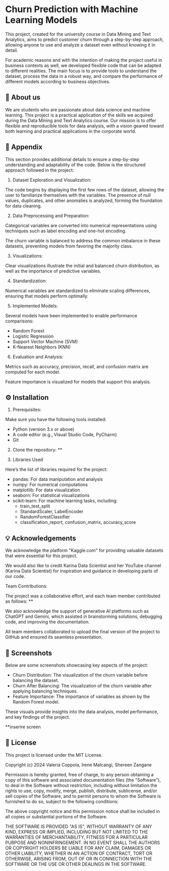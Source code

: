 # Churn Prediction with Machine Learning Models
This project, created for the university course in Data Mining and Text Analytics, aims to predict customer churn through a step-by-step approach, allowing anyone to use and analyze a dataset even without knowing it in detail.

For academic reasons and with the intention of making the project useful in business contexts as well, we developed flexible code that can be adapted to different realities. The main focus is to provide tools to understand the dataset, process the data in a robust way, and compare the performance of different models according to business objectives.


## 🚀 About us
We are students who are passionate about data science and machine learning. This project is a practical application of the skills we acquired during the Data Mining and Text Analytics course. Our mission is to offer flexible and reproducible tools for data analysis, with a vision geared toward both learning and practical applications in the corporate world.


## 📘 Appendix
This section provides additional details to ensure a step-by-step understanding and adaptability of the code. Below is the structured approach followed in the project:

1. Dataset Exploration and Visualization:
   
The code begins by displaying the first few rows of the dataset, allowing the user to familiarize themselves with the variables.
The presence of null values, duplicates, and other anomalies is analyzed, forming the foundation for data cleaning.


2. Data Preprocessing and Preparation:
   
Categorical variables are converted into numerical representations using techniques such as label encoding and one-hot encoding.

The churn variable is balanced to address the common imbalance in these datasets, preventing models from favoring the majority class.


3. Visualizations:
   
Clear visualizations illustrate the initial and balanced churn distribution, as well as the importance of predictive variables.


4. Standardization:
   
Numerical variables are standardized to eliminate scaling differences, ensuring that models perform optimally.


5. Implemented Models:
   
Several models have been implemented to enable performance comparisons:
- Random Forest
- Logistic Regression
- Support Vector Machine (SVM)
- K-Nearest Neighbors (KNN)

6. Evaluation and Analysis:

Metrics such as accuracy, precision, recall, and confusion matrix are computed for each model.

Feature importance is visualized for models that support this analysis.


## ⚙️ Installation

1. Prerequisites:

Make sure you have the following tools installed:

- Python (version 3.x or above)
- A code editor (e.g., Visual Studio Code, PyCharm)
- Git

2. Clone the repository:
**

3. Libraries Used

Here’s the list of libraries required for the project:

- pandas: For data manipulation and analysis
- numpy: For numerical computations
- matplotlib: For data visualization
- seaborn: For statistical visualizations
- scikit-learn: For machine learning tasks, including:
  - train_test_split 
  - StandardScaler, LabelEncoder 
  - RandomForestClassifier 
  - classification_report, confusion_matrix, accuracy_score
 

## 💡 Acknowledgements

We acknowledge the platform "Kaggle.com" for providing valuable datasets that were essential for this project.

We would also like to credit Karina Data Scientist and her YouTube channel (Karina Data Scientist) for inspiration and guidance in developing parts of our code.

Team Contributions:

The project was a collaborative effort, and each team member contributed as follows:
**


We also acknowledge the support of generative AI platforms such as ChatGPT and Gemini, which assisted in brainstorming solutions, debugging code, and improving the documentation.

All team members collaborated to upload the final version of the project to GitHub and ensured its seamless presentation.


## 📸 Screenshots

Below are some screenshots showcasing key aspects of the project:

- Churn Distribution: The visualization of the churn variable before balancing the dataset.
- Churn After Balancing: The visualization of the churn variable after applying balancing techniques.
- Feature Importance: The importance of variables as shown by the Random Forest model.

These visuals provide insights into the data analysis, model performance, and key findings of the project.

**inserire screen


## 📄 License

This project is licensed under the MIT License.

Copyright (c) 2024 Valeria Coppola, Irene Malcangi, Shereen Zangane

Permission is hereby granted, free of charge, to any person obtaining a copy
of this software and associated documentation files (the "Software"), to deal
in the Software without restriction, including without limitation the rights
to use, copy, modify, merge, publish, distribute, sublicense, and/or sell
copies of the Software, and to permit persons to whom the Software is
furnished to do so, subject to the following conditions:

The above copyright notice and this permission notice shall be included in all
copies or substantial portions of the Software.

THE SOFTWARE IS PROVIDED "AS IS", WITHOUT WARRANTY OF ANY KIND, EXPRESS OR
IMPLIED, INCLUDING BUT NOT LIMITED TO THE WARRANTIES OF MERCHANTABILITY,
FITNESS FOR A PARTICULAR PURPOSE AND NONINFRINGEMENT. IN NO EVENT SHALL THE
AUTHORS OR COPYRIGHT HOLDERS BE LIABLE FOR ANY CLAIM, DAMAGES OR OTHER
LIABILITY, WHETHER IN AN ACTION OF CONTRACT, TORT OR OTHERWISE, ARISING FROM,
OUT OF OR IN CONNECTION WITH THE SOFTWARE OR THE USE OR OTHER DEALINGS IN THE
SOFTWARE.









